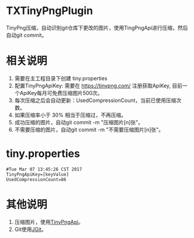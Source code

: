 # TXTinyPngPlugin
TinyPng压缩，自动识别git仓库下更改的图片，使用TingPngApi进行压缩，然后自动git commit。

# 相关说明
1. 需要在主工程目录下创建 tiny.properties
2. 配置TinyPngApiKey: 需要在 https://tinypng.com/ 注册获取ApiKey, 目前一个ApiKey每月可免费压缩图片500次。
4. 每次压缩之后会自动更新：UsedCompressionCount，当前已使用压缩次数。
5. 如果压缩率小于 30% 相当于压缩过，不再压缩。
6. 成功压缩的图片，自动git commit -m "压缩图片[n]张"。
7. 不需要压缩的图片，自动git commit -m "不需要压缩图片[n]张"。

# tiny.properties
```
#Tue Mar 07 13:45:26 CST 2017
TinyPngApiKey=[keyValue]
UsedCompressionCount=86
```
# 其他说明
1. 压缩图片，使用[TinyPngApi](https://tinypng.com/developers/reference/java)。
2. Git使用[JGit](https://eclipse.org/jgit/download/)。
